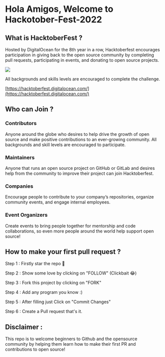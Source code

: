 # Hola Amigos, Welcome to Hackotober-Fest-2022

## What is HacktoberFest ?
Hosted by DigitalOcean for the 8th year in a row, Hacktoberfest encourages participation in giving back to the open source community by completing pull requests, participating in events, and donating to open source projects.

<img src="images/Screenshot (28).png"></img>

All backgrounds and skills levels are encouraged to complete the challenge.

[https://hacktoberfest.digitalocean.com/](https://hacktoberfest.digitalocean.com/)

## Who can Join ?

### Contributors
Anyone around the globe who desires to help drive the growth of open source and make positive contributions to an ever-growing community. All backgrounds and skill levels are encouraged to participate.

### Maintainers
Anyone that runs an open source project on GitHub or GitLab and desires help from the community to improve their project can join Hacktoberfest.

### Companies 
Encourage people to contribute to your company’s repositories, organize community events, and engage internal employees.

### Event Organizers
Create events to bring people together for mentorship and code collaborations, so even more people around the world help support open source!

## How to make your first pull request ?
Step 1 : Firstly star the repo 🌟

Step 2 : Show some love by clicking on "FOLLOW" (Clickbait 😂)

Step 3 : Fork this project by clicking on "FORK"

Step 4 : Add any program you know :)

Step 5 : After filling just Click on "Commit Changes"

Step 6 : Create a Pull request that's it.

## Disclaimer : 
This repo is to welcome beginners to Github and the opensource community by helping them learn how to make their first PR and contributions to open source!
